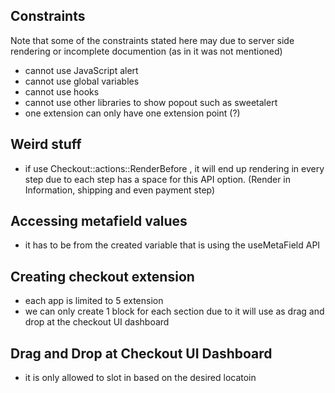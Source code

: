 ## Constraints
Note that some of the constraints stated here may due to server side rendering or incomplete documention (as in it was not mentioned)
- cannot use JavaScript alert
- cannot use global variables
- cannot use hooks
- cannot use other libraries to show popout such as sweetalert
- one extension can only have one extension point (?)

## Weird stuff
- if use Checkout::actions::RenderBefore , it will end up rendering in every step due to each step has a space for this API option. (Render in Information, shipping and even payment step)

## Accessing metafield values
- it has to be from the created variable that is using the useMetaField API

## Creating checkout extension
- each app is limited to 5 extension
- we can only create 1 block for each section due to it will use as drag and drop at the checkout UI dashboard

## Drag and Drop at Checkout UI Dashboard
- it is only allowed to slot in based on the desired locatoin